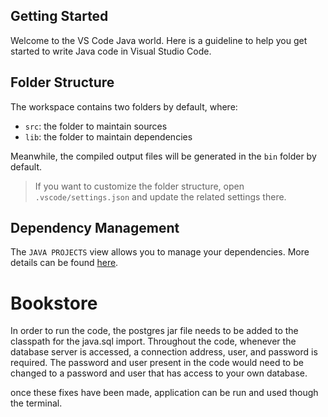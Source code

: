 ## Getting Started

Welcome to the VS Code Java world. Here is a guideline to help you get started to write Java code in Visual Studio Code.

## Folder Structure

The workspace contains two folders by default, where:

- `src`: the folder to maintain sources
- `lib`: the folder to maintain dependencies

Meanwhile, the compiled output files will be generated in the `bin` folder by default.

> If you want to customize the folder structure, open `.vscode/settings.json` and update the related settings there.

## Dependency Management

The `JAVA PROJECTS` view allows you to manage your dependencies. More details can be found [here](https://github.com/microsoft/vscode-java-dependency#manage-dependencies).
# Bookstore

In order to run the code, the postgres jar file needs to be added to the classpath for the java.sql import.
Throughout the code, whenever the database server is accessed, a connection address, user, and password is required. The password and user present in the code would need to be changed to a password and user that has access to your own database.

once these fixes have been made, application can be run and used though the terminal.